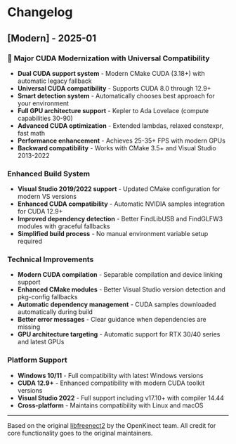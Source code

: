 # Changelog

## [Modern] - 2025-01

### 🚀 **Major CUDA Modernization with Universal Compatibility**
- **Dual CUDA support system** - Modern CMake CUDA (3.18+) with automatic legacy fallback
- **Universal CUDA compatibility** - Supports CUDA 8.0 through 12.9+ 
- **Smart detection system** - Automatically chooses best approach for your environment
- **Full GPU architecture support** - Kepler to Ada Lovelace (compute capabilities 30-90)
- **Advanced CUDA optimization** - Extended lambdas, relaxed constexpr, fast math
- **Performance enhancement** - Achieves 25-35+ FPS with modern GPUs
- **Backward compatibility** - Works with CMake 3.5+ and Visual Studio 2013-2022

### Enhanced Build System
- **Visual Studio 2019/2022 support** - Updated CMake configuration for modern VS versions
- **Enhanced CUDA compatibility** - Automatic NVIDIA samples integration for CUDA 12.9+  
- **Improved dependency detection** - Better FindLibUSB and FindGLFW3 modules with graceful fallbacks
- **Simplified build process** - No manual environment variable setup required

### Technical Improvements
- **Modern CUDA compilation** - Separable compilation and device linking support
- **Enhanced CMake modules** - Better Visual Studio version detection and pkg-config fallbacks
- **Automatic dependency management** - CUDA samples downloaded automatically during build
- **Better error messages** - Clear guidance when dependencies are missing
- **GPU architecture targeting** - Automatic support for RTX 30/40 series and latest GPUs

### Platform Support
- **Windows 10/11** - Full compatibility with latest Windows versions
- **CUDA 12.9+** - Enhanced compatibility with modern CUDA toolkit versions
- **Visual Studio 2022** - Full support including v17.10+ with compiler 14.44
- **Cross-platform** - Maintains compatibility with Linux and macOS

---

Based on the original [libfreenect2](https://github.com/OpenKinect/libfreenect2) by the OpenKinect team.
All credit for core functionality goes to the original maintainers.